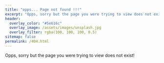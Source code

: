 ```yaml
---
title: "opps... Page not found !!!"
excerpt: "Opps, sorry but the page you were trying to view does not exist!"
header:
  overlay_color: "#5e616c"
  overlay_image: /assets/images/unsplash.jpg
  overlay_filter: rgba(100, 100, 100, 0.5)
sitemap: false
permalink: /404.html
---
```


Opps, sorry but the page you were trying to view does not exist!

